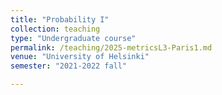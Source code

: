 ```yaml
---
title: "Probability I"
collection: teaching
type: "Undergraduate course"
permalink: /teaching/2025-metricsL3-Paris1.md
venue: "University of Helsinki"
semester: "2021-2022 fall"

---
```

